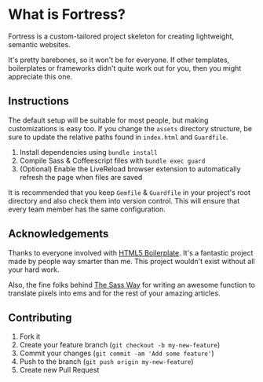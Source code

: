 What is Fortress?
=================
Fortress is a custom-tailored project skeleton for creating lightweight, semantic websites.

It's pretty barebones, so it won't be for everyone. If other templates, boilerplates or frameworks didn't quite work out for you, then you might appreciate this one.

Instructions
------------
The default setup will be suitable for most people, but making customizations is easy too. If you change the `assets` directory structure, be sure to update the relative paths found in `index.html` and `Guardfile`.

1. Install dependencies using `bundle install`
2. Compile Sass & Coffeescript files with `bundle exec guard`
3. (Optional) Enable the LiveReload browser extension to automatically refresh the page when files are saved

It is recommended that you keep `Gemfile` & `Guardfile` in your project's root directory and also check them into version control. This will ensure that every team member has the same configuration.

Acknowledgements
----------------
Thanks to everyone involved with [HTML5 Boilerplate](http://html5boilerplate.com). It's a fantastic project made by people way smarter than me. This project wouldn't exist without all your hard work.

Also, the fine folks behind [The Sass Way](http://thesassway.com) for writing an awesome function to translate pixels into ems and for the rest of your amazing articles.

Contributing
------------
1. Fork it
2. Create your feature branch (`git checkout -b my-new-feature`)
3. Commit your changes (`git commit -am 'Add some feature'`)
4. Push to the branch (`git push origin my-new-feature`)
5. Create new Pull Request